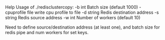 Help
Usage of ./redisclustercopy:
  -b int
        Batch size (default 1000)
  -cpuprofile file
        write cpu profile to file
  -d string
        Redis destination address
  -s string
        Redis source address
  -w int
        Number of workers (default 10)

Need to define source/destination address (at least one), and batch size for redis pipe and num workers for set keys.
